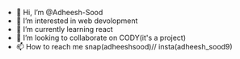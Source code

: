 - 👋 Hi, I’m @Adheesh-Sood
- 👀 I’m interested in web devolopment
- 🌱 I’m currently learning react
- 💞️ I’m looking to collaborate on CODY(it's a project)
- 📫 How to reach me snap(adheeshsood)// insta(adheesh_sood9)

<!---
Adheesh-Sood/Adheesh-Sood is a ✨ special ✨ repository because its `README.md` (this file) appears on your GitHub profile.
You can click the Preview link to take a look at your changes.
--->
